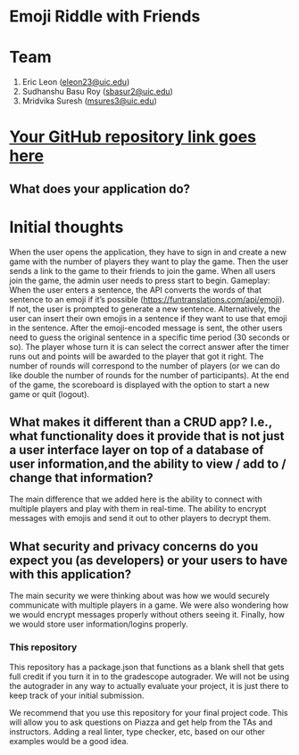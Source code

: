 # Emoji Riddle with Friends

# Team

1. Eric Leon (eleon23@uic.edu)
2. Sudhanshu Basu Roy (sbasur2@uic.edu)
3. Mridvika Suresh (msures3@uic.edu)

# [Your GitHub repository link goes here](https://github.com/eleon23/final-project-emoji-riddle)

## What does your application do?

# Initial thoughts

When the user opens the application, they have to sign in and create a new game with the number of players they want to play the game. Then the user sends a link to the game to their friends to join the game. When all users join the game, the admin user needs to press start to begin.
Gameplay: When the user enters a sentence, the API converts the words of that sentence to an emoji if it’s possible (https://funtranslations.com/api/emoji). If not, the user is prompted to generate a new sentence. Alternatively, the user can insert their own emojis in a sentence if they want to use that emoji in the sentence. After the emoji-encoded message is sent, the other users need to guess the original sentence in a specific time period (30 seconds or so). The player whose turn it is can select the correct answer after the timer runs out and points will be awarded to the player that got it right. The number of rounds will correspond to the number of players (or we can do like double the number of rounds for the number of participants).
At the end of the game, the scoreboard is displayed with the option to start a new game or quit (logout).

## What makes it different than a CRUD app? I.e., what functionality does it provide that is not just a user interface layer on top of a database of user information,and the ability to view / add to / change that information?

The main difference that we added here is the ability to connect with multiple players and play with them in real-time. The ability to encrypt messages with emojis and send it out to other players to decrypt them.

## What security and privacy concerns do you expect you (as developers) or your users to have with this application?

The main security we were thinking about was how we would securely communicate with multiple players in a game. We were also wondering how we would encrypt messages properly without others seeing it. Finally, how we would store user information/logins properly.

### This repository

This repository has a package.json that functions as a blank shell that gets full credit if you turn it in to the gradescope autograder. We will not be using the autograder in any way to actually evaluate your project, it is just there to keep track of your initial submission.

We recommend that you use this repository for your final project code. This will allow you to ask questions on Piazza and get help from the TAs and instructors. Adding a real linter, type checker, etc, based on our other examples would be a good idea.
